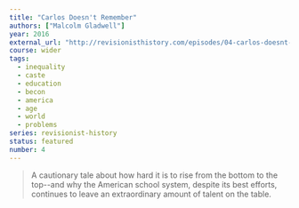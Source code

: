 ```yaml
---
title: "Carlos Doesn't Remember"
authors: ["Malcolm Gladwell"]
year: 2016
external_url: "http://revisionisthistory.com/episodes/04-carlos-doesnt-remember"
course: wider
tags:
  - inequality
  - caste
  - education
  - becon
  - america
  - age
  - world
  - problems
series: revisionist-history
status: featured
number: 4
---
```


> A cautionary tale about how hard it is to rise from the bottom to the top--and why the American school system, despite its best efforts, continues to leave an extraordinary amount of talent on the table.
